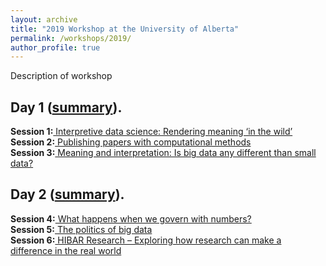 ```yaml
---
layout: archive
title: "2019 Workshop at the University of Alberta"
permalink: /workshops/2019/
author_profile: true
---
```


Description of workshop

<b>Day 1 </b>([summary](/workshops/2019_day1)).  
------
<b>Session 1:</b>[ Interpretive data science: Rendering meaning ‘in the wild’](/workshops/2019_session1)  
<b>Session 2:</b>[ Publishing papers with computational methods](/workshops/2019_session2)  
<b>Session 3:</b>[ Meaning and interpretation: Is big data any different than small data?](/workshops/2019_session3)  
  
  
  
<b>Day 2 </b>([summary](/workshops/2019_day2)).  
------
<b>Session 4:</b>[ What happens when we govern with numbers?](/workshops/2019_session4)  
<b>Session 5:</b>[ The politics of big data](/workshops/2019_session5)  
<b>Session 6:</b>[ HIBAR Research – Exploring how research can make a difference in the real world](/workshops/2019_session6)  

